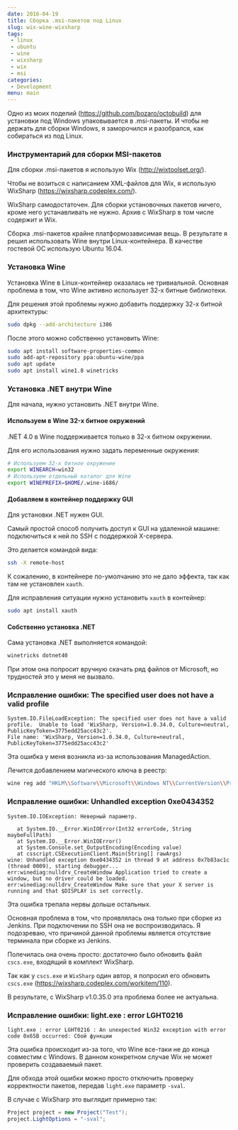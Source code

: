 ```yaml
---
date: 2016-04-19
title: Сборка .msi-пакетов под Linux
slug: wix-wine-wixsharp
tags:
 - linux
 - ubuntu
 - wine
 - wixsharp
 - wix
 - msi
categories:
 - Development
menu: main
---
```


Одно из моих поделий (https://github.com/bozaro/octobuild) для установки
под Windows упаковывается в .msi-пакеты. И чтобы не держать для сборки
Windows, я заморочился и разобрался, как собираться из под Linux.
<!--more-->
### Инструментарий для сборки MSI-пакетов
Для сборки .msi-пакетов я использую Wix (http://wixtoolset.org/).

Чтобы не возиться с написанием XML-файлов для Wix, я использую WixSharp
(https://wixsharp.codeplex.com/).

WixSharp самодостаточен. Для сборки установочных пакетов ничего, кроме него
устанавливать не нужно. Архив с WixSharp в том числе содержит и Wix.

Сборка .msi-пакетов крайне платформозависимая вещь. В результате я решил
использовать Wine внутри Linux-контейнера. В качестве гостевой ОС использую
Ubuntu 16.04.

### Установка Wine
Установка Wine в Linux-контейнер оказалась не тривиальной. Основная проблема
в том, что Wine активно использует 32-х битные библиотеки.

Для решения этой проблемы нужно добавить поддержку 32-х битной архитектуры:
```bash
sudo dpkg --add-architecture i386
```

После этого можно собственно установить Wine:
```bash
sudo apt install software-properties-common
sudo add-apt-repository ppa:ubuntu-wine/ppa
sudo apt update
sudo apt install wine1.8 winetricks
```

### Установка .NET внутри Wine
Для начала, нужно установить .NET внутри Wine.

#### Используем в Wine 32-х битное окружений
.NET 4.0 в Wine поддерживается только в 32-х битном окружении.

Для его использования нужно задать переменные окружения:
```bash
# Используем 32-х битное окружение
export WINEARCH=win32
# Используем отдельный каталог для Wine
export WINEPREFIX=$HOME/.wine-i686/
```

#### Добавляем в контейнер поддержку GUI
Для установки .NET нужен GUI.

Самый простой способ получить доступ к GUI на удаленной машине: подключиться
к ней по SSH с поддержкой X-сервера.

Это делается командой вида:
```bash
ssh -X remote-host
```

К сожалению, в контейнере по-умолчанию это не дало эффекта, так как
там не установлен `xauth`.

Для исправления ситуации нужно установить `xauth` в контейнер:
```bash
sudo apt install xauth
```

#### Собственно установка .NET
Сама установка .NET выполняется командой:
```bash
winetricks dotnet40
```

При этом она попросит вручную скачать ряд файлов от Microsoft, но трудностей
это у меня не вызвало.

### Исправление ошибки: The specified user does not have a valid profile
```
System.IO.FileLoadException: The specified user does not have a valid profile.  Unable to load 'WixSharp, Version=1.0.34.0, Culture=neutral, PublicKeyToken=3775edd25acc43c2'.
File name: 'WixSharp, Version=1.0.34.0, Culture=neutral, PublicKeyToken=3775edd25acc43c2'
```

Эта ошибка у меня возникла из-за использования ManagedAction.

Лечится добавлением магического ключа в реестр:
```bash
wine reg add "HKLM\\Software\\Microsoft\\Windows NT\\CurrentVersion\\ProfileList\\S-1-5-21-0-0-0-1000"
```

### Исправление ошибки: Unhandled exception 0xe0434352
```
System.IO.IOException: Неверный параметр.

   at System.IO.__Error.WinIOError(Int32 errorCode, String maybeFullPath)
   at System.IO.__Error.WinIOError()
   at System.Console.set_OutputEncoding(Encoding value)
   at csscript.CSExecutionClient.Main(String[] rawArgs)
wine: Unhandled exception 0xe0434352 in thread 9 at address 0x7b83ac1c (thread 0009), starting debugger...
err:winediag:nulldrv_CreateWindow Application tried to create a window, but no driver could be loaded.
err:winediag:nulldrv_CreateWindow Make sure that your X server is running and that $DISPLAY is set correctly.
```

Эта ошибка трепала нервы дольше остальных.

Основная проблема в том, что проявлялась она только при сборке из Jenkins. 
При подключении по SSH она не воспроизводилась. Я подозреваю, что причиной
данной проблемы является отсутствие терминала при сборке из Jenkins.

Полечилась она очень просто: достаточно было обновить файл `cscs.exe`, входящий
в комплект WixSharp.

Так как у `cscs.exe` и `WixSharp` один автор, я попросил его обновить `cscs.exe`
(https://wixsharp.codeplex.com/workitem/110).

В результате, с WixSharp v1.0.35.0 эта проблема более не актуальна.

### Исправление ошибки: light.exe : error LGHT0216
```
light.exe : error LGHT0216 : An unexpected Win32 exception with error code 0x65B occurred: Сбой функции
```

Эта ошибка происходит из-за того, что Wine все-таки не до конца совместим с
Windows. В данном конкретном случае Wix не может проверить создаваемый пакет.

Для обхода этой ошибки можно просто отключить проверку корректности пакетов,
передав `light.exe` параметр `-sval`.

В случае с WixSharp это выглядит примерно так:
```cs
Project project = new Project("Test");
project.LightOptions = "-sval";
```
